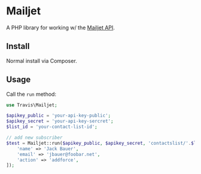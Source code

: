 # Mailjet

A PHP library for working w/ the [Mailjet API](https://dev.mailjet.com/email/guides/).

## Install

Normal install via Composer.

## Usage

Call the ``run`` method:

```php
use Travis\Mailjet;

$apikey_public = 'your-api-key-public';
$apikey_secret = 'your-api-key-sercret';
$list_id = 'your-contact-list-id';

// add new subscriber
$test = Mailjet::run($apikey_public, $apikey_secret, 'contactslist/'.$list_id.'/managecontact', 'post', [
	'name' => 'Jack Bauer',
	'email' => 'jbauer@foobar.net',
	'action' => 'addforce',
]);
```